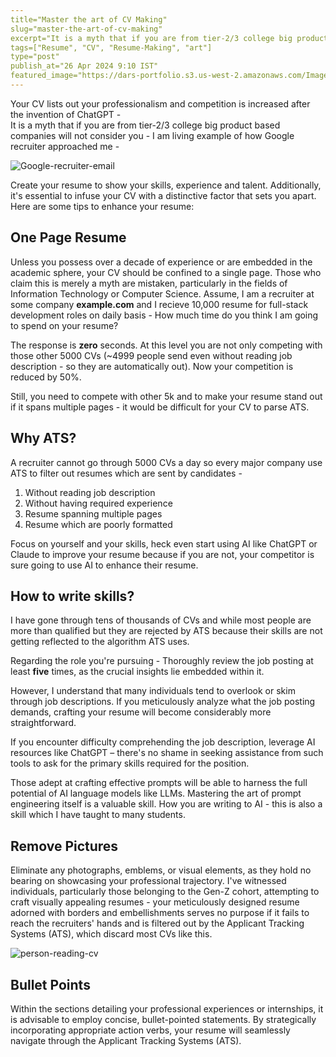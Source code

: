 ```yaml
---
title="Master the art of CV Making"
slug="master-the-art-of-cv-making"
excerpt="It is a myth that if you are from tier-2/3 college big product based companies will not consider you"
tags=["Resume", "CV", "Resume-Making", "art"]
type="post"
publish_at="26 Apr 2024 9:10 IST"
featured_image="https://dars-portfolio.s3.us-west-2.amazonaws.com/Images/google-recruiter-email.png"
---
```

Your CV lists out your professionalism and competition is increased after the invention of ChatGPT -  
It is a myth that if you are from tier-2/3 college big product based companies will not consider you - I am living example of how Google recruiter approached me -

![Google-recruiter-email](https://dars-portfolio.s3.us-west-2.amazonaws.com/Images/google-recruiter-email.png)

Create your resume to show your skills, experience and talent. Additionally, it's essential to infuse your CV with a distinctive factor that sets you apart. Here are some tips to enhance your resume:

## One Page Resume
Unless you possess over a decade of experience or are embedded in the academic sphere, your CV should be confined to a single page. Those who claim this is merely a myth are mistaken, particularly in the fields of Information Technology or Computer Science. Assume, I am a recruiter at some company **example.com** and I recieve 10,000 resume for full-stack development roles on daily basis - How much time do you think I am going to spend on your resume?  
  
The response is **zero** seconds. At this level you are not only competing with those other 5000 CVs (~4999 people send even without reading job description - so they are automatically out). Now your competition is reduced by 50%.

Still, you need to compete with other 5k and to make your resume stand out if it spans multiple pages - it would be difficult for your CV to parse ATS.

## Why ATS? 
A recruiter cannot go through 5000 CVs a day so every major company use ATS to filter out resumes which are sent by candidates -  
1. Without reading job description  
2. Without having required experience  
3. Resume spanning multiple pages  
4. Resume which are poorly formatted  
  
  
Focus on yourself and your skills, heck even start using AI like ChatGPT or Claude to improve your resume because if you are not, your competitor is sure going to use AI to enhance their resume.

## How to write skills?
I have gone through tens of thousands of CVs and while most people are more than qualified but they are rejected by ATS because their skills are not getting reflected to the algorithm ATS uses.  
  

Regarding the role you're pursuing - Thoroughly review the job posting at least **five** times, as the crucial insights lie embedded within it.

However, I understand that many individuals tend to overlook or skim through job descriptions. If you meticulously analyze what the job posting demands, crafting your resume will become considerably more straightforward.

If you encounter difficulty comprehending the job description, leverage AI resources like ChatGPT – there's no shame in seeking assistance from such tools to ask for the primary skills required for the position.

Those adept at crafting effective prompts will be able to harness the full potential of AI language models like LLMs. Mastering the art of prompt engineering itself is a valuable skill. How you are writing to AI - this is also a skill which I have taught to many students.


## Remove Pictures
Eliminate any photographs, emblems, or visual elements, as they hold no bearing on showcasing your professional trajectory. I've witnessed individuals, particularly those belonging to the Gen-Z cohort, attempting to craft visually appealing resumes - your meticulously designed resume adorned with borders and embellishments serves no purpose if it fails to reach the recruiters' hands and is filtered out by the Applicant Tracking Systems (ATS), which discard most CVs like this.  
  
![person-reading-cv](https://dars-portfolio.s3.us-west-2.amazonaws.com/Images/person-reading-c.jpeg)


## Bullet Points

Within the sections detailing your professional experiences or internships, it is advisable to employ concise, bullet-pointed statements. By strategically incorporating appropriate action verbs, your resume will seamlessly navigate through the Applicant Tracking Systems (ATS).